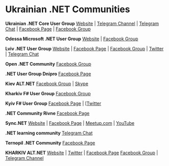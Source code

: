 # Ukrainian .NET Communities

**Ukrainian .NET Core User Group** [Website](https://devdigest.today/content/ukrainian-net-core-user-group) | [Telegram Channel](https://t.me/dncuug) | [Telegram Chat](https://t.me/dotnet_chat) | [Facebook Page](https://www.facebook.com/dncuug) |  [Facebook Group](https://www.facebook.com/groups/dncuug)

**Odessa Microsoft .NET User Group** [Website](http://www.usergroup.od.ua) | [Facebook Group](https://www.facebook.com/groups/110079325731271/)

**Lviv .NET User Group** [Website](https://twitter.com/lvivdotnet) | [Facebook Page](https://www.facebook.com/LvivDotNet) | [Facebook Group](https://www.facebook.com/groups/LvivDotNet) | [Twitter](http://lviv.dotnet.city) | [Telegram Chat](https://t.me/lvivdotnet)

**Open .NET Community** [Facebook Group](https://www.facebook.com/groups/701684033257237)

**.NET User Group Dnipro** [Facebook Page](https://www.facebook.com/NetUserGroupDnipro)

**Kiev ALT.NET** [Facebook Group](https://www.facebook.com/groups/kievaltnet/) | [Skype](https://join.skype.com/ndoxDAUufEjW)

**Kharkiv F# User Group** [Facebook Group](https://www.facebook.com/groups/kharkivfsharp/)

**Kyiv F# User Group** [Facebook Page](https://www.facebook.com/Kyiv-F-User-Group-301476363381673/) | [[Twitter](https://twitter.com/KyivFSharpGroup)

**.NET Community Rivne** [Facebook Page](https://www.facebook.com/net.community.rv/)

**Sync.NET** [Website](https://sync.net.ua) | [Facebook Page](https://www.facebook.com/SyncNETteam/) | [Meetup.com](https://www.meetup.com/sync-net-kharkiv/) | [YouTube](https://www.youtube.com/channel/UC5X18_zJ0uE3X956dlvMgBQ)

**.NET learning community** [Telegram Chat](https://t.me/joinchat/EJwCAxQyIxqFMKiPduekvA)

**Ternopil .NET Community** [Facebook Page](https://www.facebook.com/TERNOPILDOTNET)

**KHARKIV ALT.NET** [Website](https://kharkivalt.net) | [Twitter](https://twitter.com/kharkivaltnet) | [Facebook Page](https://www.facebook.com/kharkivaltnet) [Facebook Group](https://www.facebook.com/groups/276726623140108) | [Telegram Channel](https://t.me/kharkivaltnet)
